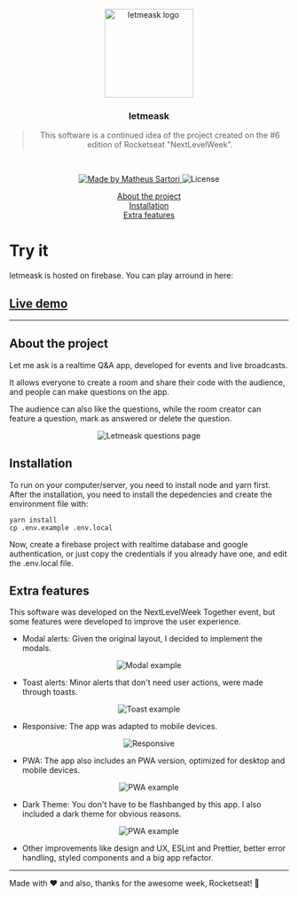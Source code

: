<p align="center">
  <img alt="letmeask logo" height="160" src="https://github.com/matheussartori/letmeask/raw/main/assets/logo.svg" />
</p>

<h3 align="center">
  letmeask
</h3>

<blockquote align="center">This software is a continued idea of the project created on the #6 edition of Rocketseat "NextLevelWeek".</blockquote>
<br>

<p align="center">
  <a href="https://matheussartori.com.br">
    <img alt="Made by Matheus Sartori" src="https://img.shields.io/badge/made%20by-Matheus%20Sartori-%2304D361">
  </a>

  <img alt="License" src="https://img.shields.io/badge/license-MIT-%2304D361">
</p>

<p align="center">
  <a href="#about-the-project">About the project</a><br>
  <a href="#installation">Installation</a><br>
  <a href="#extra-features">Extra features</a><br>
</p>

# Try it

letmeask is hosted on firebase. You can play arround in here:

## [Live demo](https://letmeask-86e5c.web.app/)

<hr />

## About the project

Let me ask is a realtime Q&A app, developed for events and live broadcasts.

It allows everyone to create a room and share their code with the audience, and people can make questions on the app.

The audience can also like the questions, while the room creator can feature a question, mark as answered or delete the question.

<p align="center">
  <img alt="Letmeask questions page" src="https://github.com/matheussartori/letmeask/raw/main/assets/letmeask-1.png" />
</p>

## Installation

To run on your computer/server, you need to install node and yarn first. After the installation, you need to install the depedencies and create the environment file with:

```
yarn install
cp .env.example .env.local
```

Now, create a firebase project with realtime database and google authentication, or just copy the credentials if you already have one, and edit the .env.local file.

## Extra features

This software was developed on the NextLevelWeek Together event, but some features were developed to improve the user experience.

-  Modal alerts: Given the original layout, I decided to implement the modals.
<p align="center">
  <img alt="Modal example" src="https://github.com/matheussartori/letmeask/raw/main/assets/letmeask-modal.png" />
</p>

- Toast alerts: Minor alerts that don't need user actions, were made through toasts.
<p align="center">
  <img alt="Toast example" src="https://github.com/matheussartori/letmeask/raw/main/assets/letmeask-toast.png" />
</p>

- Responsive: The app was adapted to mobile devices.
<p align="center">
  <img alt="Responsive" src="https://github.com/matheussartori/letmeask/raw/main/assets/letmeask-responsive.png" />
</p>

- PWA: The app also includes an PWA version, optimized for desktop and mobile devices.
<p align="center">
  <img alt="PWA example" src="https://github.com/matheussartori/letmeask/raw/main/assets/letmeask-pwa.png" />
</p>

- Dark Theme: You don't have to be flashbanged by this app. I also included a dark theme for obvious reasons.
<p align="center">
  <img alt="PWA example" src="https://github.com/matheussartori/letmeask/raw/main/assets/letmeask-dark.png" />
</p>

- Other improvements like design and UX, ESLint and Prettier, better error handling, styled components and a big app refactor.

---

Made with ❤️ and also, thanks for the awesome week, Rocketseat! :wave:
